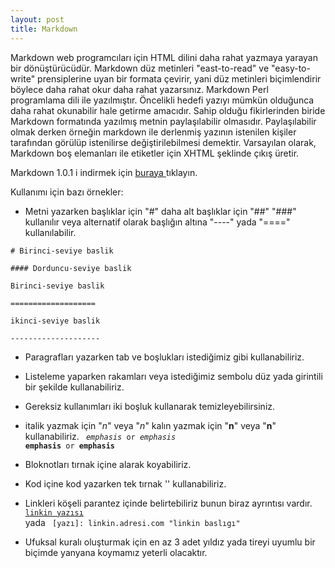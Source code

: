 ```yaml
---
layout: post
title: Markdown
---
```

Markdown web programcıları için HTML dilini daha rahat yazmaya yarayan bir dönüştürücüdür. Markdown düz metinleri "east-to-read" ve "easy-to-write" prensiplerine uyan bir formata çevirir, yani düz metinleri biçimlendirir böylece daha rahat okur daha rahat yazarsınız. Markdown Perl programlama dili ile yazılmıştır. Öncelikli hedefi yazıyı mümkün olduğunca daha rahat okunabilir hale getirme amacıdır. Sahip olduğu fikirlerinden biride Markdown formatında yazılmış metnin paylaşılabilir olmasıdır. Paylaşılabilir olmak derken örneğin markdown ile derlenmiş yazının istenilen kişiler tarafından görülüp istenilirse değiştirilebilmesi demektir. Varsayılan olarak, Markdown boş elemanları ile etiketler için XHTML şeklinde çıkış üretir.


Markdown 1.0.1 i indirmek için <a href = "daringfireball.net/projects/downloads/Markdown_1.0.1.zip"> buraya </a> tıklayın.


Kullanımı için bazı örnekler:
- Metni yazarken başlıklar için "#" daha alt başlıklar için "##" "###" kullanılır veya alternatif olarak başlığın altına "----" yada "====" kullanılabilir.
>
<code># Birinci-seviye baslik </code>
>
<code>#### Dorduncu-seviye baslik </code>
>
<code>Birinci-seviye baslik</code>
>
<code>=================== </code>
>
<code>ikinci-seviye baslik</code>
>
<code>-------------------- </code>
- Paragrafları yazarken tab ve boşlukları istediğimiz gibi kullanabiliriz.

- Listeleme yaparken rakamları veya istediğimiz sembolu düz yada girintili bir şekilde kullanabiliriz.

- Gereksiz kullanımları iki boşluk kullanarak temizleyebilirsiniz.

- italik yazmak için "*n*" veya "_n_" kalın yazmak için "**n**" veya "__n__" kullanabiliriz.
<code> *emphasis* or _emphasis_ </code>
<code> **emphasis** or __emphasis__ </code>

- Bloknotları tırnak içine alarak koyabiliriz.

- Kod içine kod yazarken tek tırnak '' kullanabiliriz.

- Linkleri köşeli parantez içinde belirtebiliriz bunun biraz ayrıntısı vardır.
<code> [linkin yazısı](linkin.adresi.com) </code>
yada
<code> [yazı]: linkin.adresi.com "linkin baslıgı" </code>

- Ufuksal kuralı oluşturmak için en az 3 adet yıldız yada tireyi uyumlu bir biçimde yanyana koymamız yeterli olacaktır.
